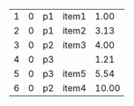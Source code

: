 | | | | | |
|---|---|---|---|---|
|1|0|p1|item1|1.00|
|2|0|p1|item2|3.13|
|3|0|p2|item3|4.00|
|4|0|p3||1.21|
|5|0|p3|item5|5.54|
|6|0|p2|item4|10.00|
